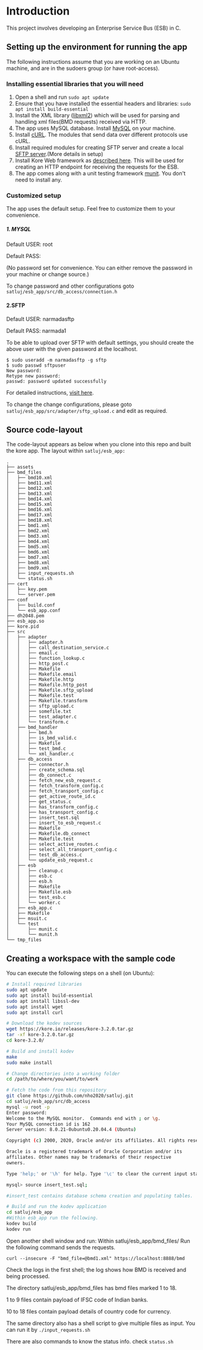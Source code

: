 # Introduction

This project involves developing an Enterprise Service Bus (ESB) in C.

## Setting up the environment for running the app

The following instructions assume that you are working on an Ubuntu machine, and are in the sudoers group (or have root-access).

### Installing essential libraries that you will need

1. Open a shell and run `sudo apt update`
1. Ensure that you have installed the essential headers and libraries: `sudo apt install build-essential`
1. Install the XML library ([libxml2](https://askubuntu.com/questions/733169/how-to-install-libxml2-in-ubuntu-15-10)) which will be used for parsing and handling xml files(BMD requests) received via HTTP.
1. The app uses MySQL database. Install [MySQL](https://www.digitalocean.com/community/tutorials/how-to-install-mysql-on-ubuntu-18-04) on your machine.
1. Install [cURL](https://www.cyberciti.biz/faq/how-to-install-curl-command-on-a-ubuntu-linux/). The modules that send data over different protocols use cURL.
1. Install required modules for creating SFTP server and create a local [SFTP server](https://linuxconfig.org/how-to-setup-sftp-server-on-ubuntu-20-04-focal-fossa-linux#:~:text=You%20can%20use%20your%20preferred,the%20window%20and%20click%20connect.).(More details in setup)
1. Install Kore Web framework as [described here](https://docs.kore.io/3.3.1/install.html). This will be used for creating an HTTP endpoint for receiving the requests for the ESB.
1. The app comes along with a unit testing framework [munit](https://nemequ.github.io/munit/#getting-started). You don't need to install any.

### Customized setup

The app uses the default setup. Feel free to customize them to your convenience.
##### 1. MYSQL

 Default USER: root
 
 Default PASS:
 
 (No password set for convenience. You can either remove the password in your machine or change source.)
 
 To change password and other configurations goto `satluj/esb_app/src/db_access/connection.h`
#### 2.SFTP

Default USER: narmadasftp

Default PASS: narmada1

To be able to upload over SFTP with default settings, you should create the above user with the given password at the localhost.
```
$ sudo useradd -m narmadasftp -g sftp
$ sudo passwd sftpuser
New password: 
Retype new password: 
passwd: password updated successfully
```
For detailed instructions, [visit here](https://linuxconfig.org/how-to-setup-sftp-server-on-ubuntu-20-04-focal-fossa-linux).

To change the change configurations, please goto `satluj/esb_app/src/adapter/sftp_upload.c` and edit as required.

## Source code-layout
 The code-layout appears as below when you clone into this repo and built the kore app.
 The layout within `satluj/esb_app:`
```
.
├── assets
├── bmd_files
│   ├── bmd10.xml
│   ├── bmd11.xml
│   ├── bmd12.xml
│   ├── bmd13.xml
│   ├── bmd14.xml
│   ├── bmd15.xml
│   ├── bmd16.xml
│   ├── bmd17.xml
│   ├── bmd18.xml
│   ├── bmd1.xml
│   ├── bmd2.xml
│   ├── bmd3.xml
│   ├── bmd4.xml
│   ├── bmd5.xml
│   ├── bmd6.xml
│   ├── bmd7.xml
│   ├── bmd8.xml
│   ├── bmd9.xml
│   ├── input_requests.sh
│   └── status.sh
├── cert
│   ├── key.pem
│   └── server.pem
├── conf
│   ├── build.conf
│   └── esb_app.conf
├── dh2048.pem
├── esb_app.so
├── kore.pid
├── src
│   ├── adapter
│   │   ├── adapter.h
│   │   ├── call_destination_service.c
│   │   ├── email.c
│   │   ├── function_lookup.c
│   │   ├── http_post.c
│   │   ├── Makefile
│   │   ├── Makefile.email
│   │   ├── Makefile.http
│   │   ├── Makefile.http_post
│   │   ├── Makefile.sftp_upload
│   │   ├── Makefile.test
│   │   ├── Makefile.transform
│   │   ├── sftp_upload.c
│   │   ├── somefile.txt
│   │   ├── test_adapter.c
│   │   └── transform.c
│   ├── bmd_handler
│   │   ├── bmd.h
│   │   ├── is_bmd_valid.c
│   │   ├── Makefile
│   │   ├── test_bmd.c
│   │   └── xml_handler.c
│   ├── db_access
│   │   ├── connector.h
│   │   ├── create_schema.sql
│   │   ├── db_connect.c
│   │   ├── fetch_new_esb_request.c
│   │   ├── fetch_transform_config.c
│   │   ├── fetch_transport_config.c
│   │   ├── get_active_route_id.c
│   │   ├── get_status.c
│   │   ├── has_transform_config.c
│   │   ├── has_transport_config.c
│   │   ├── insert_test.sql
│   │   ├── insert_to_esb_request.c
│   │   ├── Makefile
│   │   ├── Makefile.db_connect
│   │   ├── Makefile.test
│   │   ├── select_active_routes.c
│   │   ├── select_all_transport_config.c
│   │   ├── test_db_access.c
│   │   └── update_esb_request.c
│   ├── esb
│   │   ├── cleanup.c
│   │   ├── esb.c
│   │   ├── esb.h
│   │   ├── Makefile
│   │   ├── Makefile.esb
│   │   ├── test_esb.c
│   │   └── worker.c
│   ├── esb_app.c
│   ├── Makefile
│   ├── msuit.c
│   └── test
│       ├── munit.c
│       └── munit.h
└── tmp_files
```


## Creating a workspace with the sample code

You can execute the following steps on a shell (on Ubuntu):
```bash
# Install required libraries
sudo apt update
sudo apt install build-essential
sudo apt install libssl-dev
sudo apt install wget
sudo apt install curl

# Download the kodev sources
wget https://kore.io/releases/kore-3.2.0.tar.gz
tar -xf kore-3.2.0.tar.gz
cd kore-3.2.0/

# Build and install kodev
make
sudo make install

# Change directories into a working folder
cd /path/to/where/you/want/to/work

# Fetch the code from this repository
git clone https://github.com/nho2020/satluj.git
cd satluj/esb_app/src/db_access
mysql -u root -p
Enter password: 
Welcome to the MySQL monitor.  Commands end with ; or \g.
Your MySQL connection id is 162
Server version: 8.0.21-0ubuntu0.20.04.4 (Ubuntu)

Copyright (c) 2000, 2020, Oracle and/or its affiliates. All rights reserved.

Oracle is a registered trademark of Oracle Corporation and/or its
affiliates. Other names may be trademarks of their respective
owners.

Type 'help;' or '\h' for help. Type '\c' to clear the current input statement.

mysql> source insert_test.sql;

#insert_test contains database schema creation and populating tables.

# Build and run the kodev application
cd satluj/esb_app
#Within esb_app run the following.
kodev build
kodev run
```

Open another shell window and run:
Within satluj/esb_app/bmd_files/
Run the following command sends the requests.

`curl --insecure -F "bmd_file=@bmd1.xml" https://localhost:8888/bmd`

Check the logs in the first shell; the log shows how BMD is received and being processed.

The directory satluj/esb_app/bmd_files  has bmd files marked 1 to 18.

1 to 9 files contain  payload of IFSC code of Indian banks. 

10 to 18 files contain payload details of country code for currency.

The same directory also has a shell script to give multiple files as input.
 You can run it by `./input_requests.sh`
 
There are also commands to know the status info. check `status.sh`


